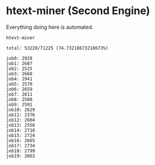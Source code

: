 # htext-miner (Second Engine)

Everything doing here is automated.

```
htext-miner

total: 53228/71225 (74.73218673218673%)

job0: 2928
job1: 2687
job2: 2525
job3: 2668
job4: 2941
job5: 2570
job6: 2659
job7: 2611
job8: 2580
job9: 2591
job10: 2629
job11: 2376
job12: 2604
job13: 2556
job14: 2718
job15: 2724
job16: 2665
job17: 2734
job18: 2799
job19: 2663
```